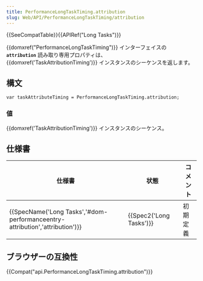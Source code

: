 ```yaml
---
title: PerformanceLongTaskTiming.attribution
slug: Web/API/PerformanceLongTaskTiming/attribution
---
```

{{SeeCompatTable}}{{APIRef("Long Tasks")}}

{{domxref("PerformanceLongTaskTiming")}} インターフェイスの **`attribution`** 読み取り専用プロパティは、{{domxref('TaskAttributionTiming')}} インスタンスのシーケンスを返します。

## 構文

```
var taskAttributeTiming = PerformanceLongTaskTiming.attribution;
```

### 値

{{domxref('TaskAttributionTiming')}} インスタンスのシーケンス。

## 仕様書

| 仕様書                                                                                                 | 状態                             | コメント |
| ---------------------------------------------------------------------------------------------------- | -------------------------------- | -------- |
| {{SpecName('Long Tasks','#dom-performanceentry-attribution','attribution')}} | {{Spec2('Long Tasks')}} | 初期定義 |

## ブラウザーの互換性

{{Compat("api.PerformanceLongTaskTiming.attribution")}}
